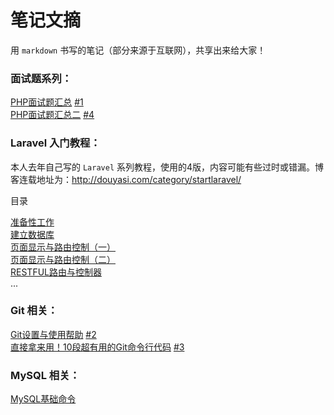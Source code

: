 笔记文摘
=======

用 `markdown` 书写的笔记（部分来源于互联网），共享出来给大家！


### 面试题系列：

[PHP面试题汇总](php/interview.md) [#1](https://github.com/ycrao/mynotes/issues/1)  
[PHP面试题汇总二](php/interview_2.md) [#4](https://github.com/ycrao/mynotes/issues/4)  

### Laravel 入门教程：

本人去年自己写的 `Laravel` 系列教程，使用的4版，内容可能有些过时或错漏。博客连载地址为：http://douyasi.com/category/startlaravel/  

目录

[准备性工作](laravel_cms/01.md)  
[建立数据库](laravel_cms/02.md)  
[页面显示与路由控制（一）](laravel_cms/03.md)  
[页面显示与路由控制（二）](laravel_cms/04.md)  
[RESTFUL路由与控制器](laravel_cms/05.md)  
...

### Git 相关：

[Git设置与使用帮助](git/git.md) [#2](https://github.com/ycrao/mynotes/issues/2)  
[直接拿来用！10段超有用的Git命令行代码](git/advanced-git-commands.md) [#3](https://github.com/ycrao/mynotes/issues/3)  

### MySQL 相关：

[MySQL基础命令](mysql/basic.md)


